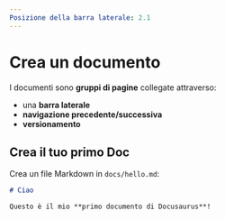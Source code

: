 ```yaml
---
Posizione della barra laterale: 2.1
---
```


# Crea un documento

I documenti sono **gruppi di pagine** collegate attraverso:

- una **barra laterale**
- **navigazione precedente/successiva**
- **versionamento**

## Crea il tuo primo Doc

Crea un file Markdown in `docs/hello.md`:

```md title="docs/hello.md"
# Ciao

Questo è il mio **primo documento di Docusaurus**!
```